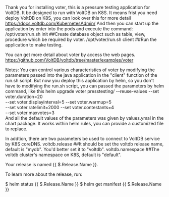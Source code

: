 Thank you for installing voter, this is a pressure testing application for VoltDB. It be designed to run with VoltDB on K8S.
It means frist you need deploy VoltDB on K8S, you can look over this for more detail
https://docs.voltdb.com/KubernetesAdmin/
And then you can start up the application by enter into the pods and execute the command:
/opt/voter/run.sh init   ##Create database object such as table, view, procedure which be required by voter.
/opt/voter/run.sh client  ##Run the application to make testing. 

You can get more detail about voter by access the web pages.
https://github.com/VoltDB/voltdb/tree/master/examples/voter

Notes:
You can control various characteristics of voter by modifying the parameters 
passed into the java application in the "client" function of the run.sh script.
But now you deploy this application by helm, so you don't have to modifying the run.sh script,
you can passed the parameters by helm command, like this
helm upgrade voter presstesting/ --reuse-values --set voter.duration=20 \
                    --set voter.displayinterval=5  --set voter.warmup=5  \
                    --set voter.ratelimit=2000  --set voter.contestants=4 \
                    --set voter.maxvotes=3  
And all the default values of the parameters was given by values.ymal in the chart package. 
It works within helm rules, you can provide a customized file to replace.

In addtion, there are two parameters be used to connect to VoltDB service by K8S coreDNS.
voltdb.release  ##It should be set the voltdb release name, default is "mydb". You'd better set it to "voltdb".
voltdb.namespace  ##The voltdb cluster's namespace on K8S, default is "default".

Your release is named {{ $.Release.Name }}.

To learn more about the release, run:

  $ helm status {{ $.Release.Name }}
  $ helm get manifest {{ $.Release.Name }}

